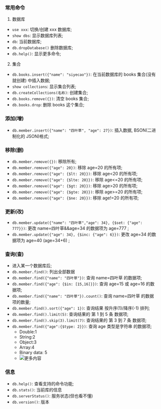 ### 常用命令

1. 数据库

-   `use xxx`: 切换/创建 xxx 数据库;
-   `show dbs`: 显示数据库列表;
-   `db`: 当前数据库;
-   `db.dropDatabase()` 删除数据库;
-   `db.help()`: 显示更多命令;

2. 集合

-   `db.books.insert({"name": "siyecao"})`: 在当前数据库的 books 集合(没有就创建) 中插入数据;
-   `show collections`: 显示集合列表;
-   `db.createCollections(名称)`: 创建集合;
-   `db.books.remove({})`: 清空 books 集合;
-   `db.books.drop`: 删除 books 这个集合;

### 添加(增)

-   `db.member.insert({"name": "四叶草", "age": 27})`: 插入数据, BSON(二进制化的 JSON)格式;

### 移除(删)

-   `db.member.remove({})`: 移除所有;
-   `db.member.remove({"age": 20})`: 移除 age=20 的所有项;
-   `db.member.remove({"age": {$lt: 20}})`: 移除 age<20 的所有项;
-   `db.member.remove({"age": {$lte: 20}})`: 移除 age<=20 的所有项;
-   `db.member.remove({"age": {$gt: 20}})`: 移除 age>20 的所有项;
-   `db.member.remove({"age": {$gte: 20}})`: 移除 age>=20 的所有项;
-   `db.member.remove({"age": {$ne: 20}})`: 移除 age!=20 的所有项;

### 更新(改)

-   `db.member.update({"name": "四叶草","age": 34}, {$set: {"age": 777}})`: 更改 name=四叶草&&age=34 的数据项为 age=777 ;
-   `db.member.update({"age": 34}, {$inc: {"age": 6}})`: 更改 age=34 的数据项为 age=40 (age=34+6) ;

### 查询(查)

-   进入某一个数据库后;
-   `db.member.find()`: 列出全部数据
-   `db.member.find({"name": "四叶草"})`: 查询 name=四叶草 的数据项;
-   `db.member.find({"age": {$in: [15,16]}})`: 查询 age=15 或 age=16 的数据项;
-   `db.member.find({"name": "四叶草"}).count()`: 查询 name=四叶草 的数据项的数量;
-   `db.member.find().sort({"age": 1})`: 查询结果 按升序(1)/降序(-1) 排列;
-   `db.member.find().limit(5)`: 查询结果的 第 1 到 5 条 数据项;
-   `db.member.find().skip(3).limit(7)`: 查询结果的 第 3 到 7 条 数据项;
-   `db.member.find({"age":{$type: 2}})`: 查询 age 类型是字符串 的数据项;
    -   Double:1
    -   String:2
    -   Object:3
    -   Array:4
    -   Binary data: 5
    -   ![更多内容](https://upload-images.jianshu.io/upload_images/5832745-4b259a703b51d8c8.jpg?imageMogr2/auto-orient/strip%7CimageView2/2/w/700)

### 信息

-   `db.help()`: 查看支持的命令功能;
-   `db.stats()`: 当前库的信息
-   `db.serverStatus()`: 服务状态(但也看不懂)
-   `db.version()`: 版本

